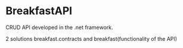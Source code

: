 # BreakfastAPI

CRUD API developed in the .net framework. 

2 solutions breakfast.contracts and breakfast(functionality of the API)
